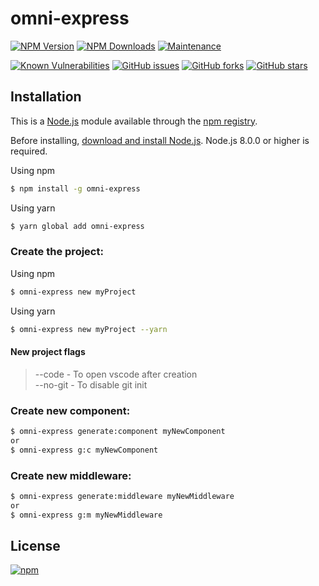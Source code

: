 # omni-express

  [![NPM Version][npm-image]][npm-url]
  [![NPM Downloads][downloads-image]][downloads-url]
  [![Maintenance][maintenance-img]][maintenance-url]

  [![Known Vulnerabilities][vulnerabilities-image]][vulnerabilities-url]
  [![GitHub issues][issues-open-image]][issues-open-url]
  [![GitHub forks][forks-image]][forks-url]
  [![GitHub stars][stars-image]][stars-url]

## Installation

This is a [Node.js](https://nodejs.org/en/) module available through the
[npm registry](https://www.npmjs.com/).

Before installing, [download and install Node.js](https://nodejs.org/en/download/).
Node.js 8.0.0 or higher is required.

Using npm

```bash
$ npm install -g omni-express
```

Using yarn

```bash
$ yarn global add omni-express
```

### Create the project:

Using npm

```bash
$ omni-express new myProject
```

Using yarn

```bash
$ omni-express new myProject --yarn
```

#### New project flags
> --code       -   To open vscode after creation <br>
> --no-git     -   To disable git init

### Create new component:

```bash
$ omni-express generate:component myNewComponent
or
$ omni-express g:c myNewComponent
```

### Create new middleware:

```bash
$ omni-express generate:middleware myNewMiddleware
or
$ omni-express g:m myNewMiddleware
```

## License

  [![npm](https://img.shields.io/npm/l/express.svg)](https://github.com/AndreOneti/omni-express/blob/master/LICENSE)

  [downloads-image]: https://img.shields.io/npm/dm/omni-express.svg
  [downloads-url]: https://npmjs.org/package/omni-express
  [npm-image]: https://img.shields.io/npm/v/omni-express.svg
  [npm-url]: https://npmjs.org/package/omni-express
  [maintenance-img]: https://img.shields.io/badge/Maintained%3F-yes-green.svg
  [maintenance-url]: https://github.com/AndreOneti/omni-express

  [vulnerabilities-image]: https://snyk.io/test/github/AndreOneti/omni-express/badge.svg?targetFile=package.json
  [vulnerabilities-url]: https://snyk.io/test/github/AndreOneti/omni-express?targetFile=package.json
  [issues-open-image]: https://img.shields.io/github/issues/AndreOneti/omni-express.svg
  [issues-open-url]: https://github.com/AndreOneti/omni-express/issues?q=is%3Aopen+is%3Aissue
  [forks-image]: https://img.shields.io/github/forks/AndreOneti/omni-express.svg
  [forks-url]: https://github.com/AndreOneti/omni-express
  [stars-image]: https://img.shields.io/github/stars/AndreOneti/omni-express.svg
  [stars-url]: https://github.com/AndreOneti/omni-express
